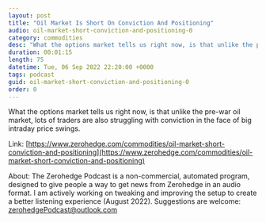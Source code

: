 ```yaml
---
layout: post
title: "Oil Market Is Short On Conviction And Positioning"
audio: oil-market-short-conviction-and-positioning-0
category: commodities
desc: "What the options market tells us right now, is that unlike the pre-war oil market, lots of traders are also struggling with conviction in the face of big intraday price swings."
duration: 00:01:15
length: 75
datetime: Tue, 06 Sep 2022 22:20:00 +0000
tags: podcast
guid: oil-market-short-conviction-and-positioning-0
order: 0
---
```

What the options market tells us right now, is that unlike the pre-war oil market, lots of traders are also struggling with conviction in the face of big intraday price swings.

Link: [https://www.zerohedge.com/commodities/oil-market-short-conviction-and-positioning](https://www.zerohedge.com/commodities/oil-market-short-conviction-and-positioning)

About: The Zerohedge Podcast is a non-commercial, automated program, designed to give people a way to get news from Zerohedge in an audio format.  I am actively working on tweaking and improving the setup to create a better listening experience (August 2022).  Suggestions are welcome: [zerohedgePodcast@outlook.com](mailto:zerohedgePodcast@outlook.com)